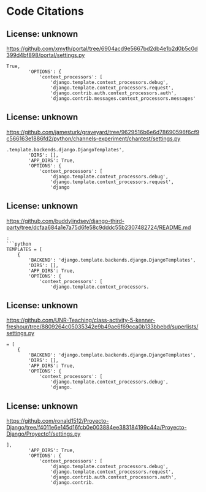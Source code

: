# Code Citations

## License: unknown
https://github.com/xmyth/portal/tree/6904acd9e5667bd2db4e1b2d0b5c0d399d4bf898/portal/settings.py

```
True,
        'OPTIONS': {
            'context_processors': [
                'django.template.context_processors.debug',
                'django.template.context_processors.request',
                'django.contrib.auth.context_processors.auth',
                'django.contrib.messages.context_processors.messages'
```


## License: unknown
https://github.com/jamesturk/graveyard/tree/9629516b6e6d78690596f6cf9c566163e1886fd2/python/channels-experiment/chantest/settings.py

```
.template.backends.django.DjangoTemplates',
        'DIRS': [],
        'APP_DIRS': True,
        'OPTIONS': {
            'context_processors': [
                'django.template.context_processors.debug',
                'django.template.context_processors.request',
                'django
```


## License: unknown
https://github.com/buddylindsey/django-third-party/tree/dcfaa684a1e7a75d6fe58c9dddc55b2307482724/README.md

```
:
```python
TEMPLATES = [
    {
        'BACKEND': 'django.template.backends.django.DjangoTemplates',
        'DIRS': [],
        'APP_DIRS': True,
        'OPTIONS': {
            'context_processors': [
                'django.template.context_processors.
```


## License: unknown
https://github.com/UNR-Teaching/class-activity-5-kenner-freshour/tree/8809264c05035342e9b49ae6f69cca0b133bbebd/superlists/settings.py

```
= [
    {
        'BACKEND': 'django.template.backends.django.DjangoTemplates',
        'DIRS': [],
        'APP_DIRS': True,
        'OPTIONS': {
            'context_processors': [
                'django.template.context_processors.debug',
                'django.
```


## License: unknown
https://github.com/ronald1512/Proyecto-Django/tree/f4011e6e145d16fcb0e003884ee383184199c44a/Proyecto-Django/Proyecto1/settings.py

```
],
        'APP_DIRS': True,
        'OPTIONS': {
            'context_processors': [
                'django.template.context_processors.debug',
                'django.template.context_processors.request',
                'django.contrib.auth.context_processors.auth',
                'django.contrib.
```

